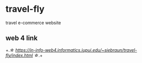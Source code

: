 # travel-fly
 travel e-commerce website




## web 4 link
+.*☆  https://in-info-web4.informatics.iupui.edu/~siebraun/travel-fly/index.html ☆*.+
